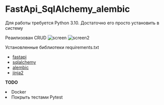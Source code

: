 # FastApi_SqlAlchemy_alembic
Для работы требуется Python 3.10. Достаточно его просто установить в систему

Реаилизован CRUD
![screen](https://github.com/Foxik007/FastApi_SqlAlchemy_alembic/assets/85826675/e0cb11c7-f06f-413b-8f0e-744cc41ebbce)
![screen2](https://github.com/Foxik007/FastApi_SqlAlchemy_alembic/assets/85826675/a8a520c8-f5c8-4198-beae-5392d50ef70d)

Установленные библиотеки requirements.txt
<ul dir="auto">
<li><a href="https://github.com/tiangolo/fastapi">fastapi</a></li>
<li><a href="https://www.sqlalchemy.org/" rel="nofollow">sqlalchemy</a></li>
<li><a href="https://alembic.sqlalchemy.org/en/latest/" rel="nofollow">alembic</a></li>
<li><a href="https://fastapi.tiangolo.com/advanced/templates/" rel="nofollow">jinja2</a></li>
</ul>

<b>TODO</b>
<li>Docker</li>
<li>Покрыть тестами Pytest</li>



